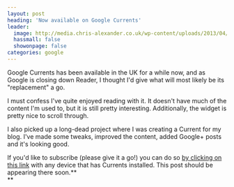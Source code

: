 ```yaml
---
layout: post
heading: 'Now available on Google Currents'
leader:
  image: http://media.chris-alexander.co.uk/wp-content/uploads/2013/04/wpid-Screenshot_2013-04-06-13-05-35.png
  hassmall: false
  showonpage: false
categories: google
---
```


Google Currents has been available in the UK for a while now, and as Google is closing down Reader, I thought I'd give what will most likely be its "replacement" a go.

I must confess I've quite enjoyed reading with it. It doesn't have much of the content I'm used to, but it is still pretty interesting. Additionally, the widget is pretty nice to scroll through.

I also picked up a long-dead project where I was creating a Current for my blog. I've made some tweaks, improved the content, added Google+ posts and it's looking good.

If you'd like to subscribe (please give it a go!) you can do so [by clicking on this link](http://www.google.com/producer/editions/CAow45rgAQ/on_engineering) with any device that has Currents installed. This post should be appearing there soon.**<br> **

<!-- Replace missing image from http://media.chris-alexander.co.uk/wp-content/uploads/2013/04/wpid-Screenshot_2013-04-06-13-05-35.png -->

 
